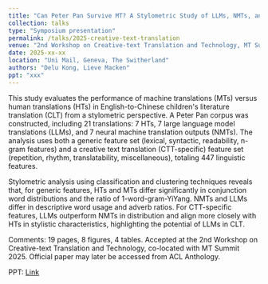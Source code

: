 ```yaml
---
title: "Can Peter Pan Survive MT? A Stylometric Study of LLMs, NMTs, and HTs in Children's Literature Translation"
collection: talks
type: "Symposium presentation"
permalink: /talks/2025-creative-text-translation
venue: "2nd Workshop on Creative-text Translation and Technology, MT Summit 2025"
date: 2025-xx-xx
location: "Uni Mail, Geneva, The Switherland"
authors: "Delu Kong, Lieve Macken"
ppt: "xxx"
---
```


This study evaluates the performance of machine translations (MTs) versus human translations (HTs) in English-to-Chinese children's literature translation (CLT) from a stylometric perspective. A Peter Pan corpus was constructed, including 21 translations: 7 HTs, 7 large language model translations (LLMs), and 7 neural machine translation outputs (NMTs). The analysis uses both a generic feature set (lexical, syntactic, readability, n-gram features) and a creative text translation (CTT-specific) feature set (repetition, rhythm, translatability, miscellaneous), totaling 447 linguistic features.

Stylometric analysis using classification and clustering techniques reveals that, for generic features, HTs and MTs differ significantly in conjunction word distributions and the ratio of 1-word-gram-YiYang. NMTs and LLMs differ in descriptive word usage and adverb ratios. For CTT-specific features, LLMs outperform NMTs in distribution and align more closely with HTs in stylistic characteristics, highlighting the potential of LLMs in CLT.

Comments: 19 pages, 8 figures, 4 tables. Accepted at the 2nd Workshop on Creative-text Translation and Technology, co-located with MT Summit 2025. Official paper may later be accessed from ACL Anthology.

PPT: [Link](/files/PowerPoints/Delu_Lieve_CTT2025.pptx)